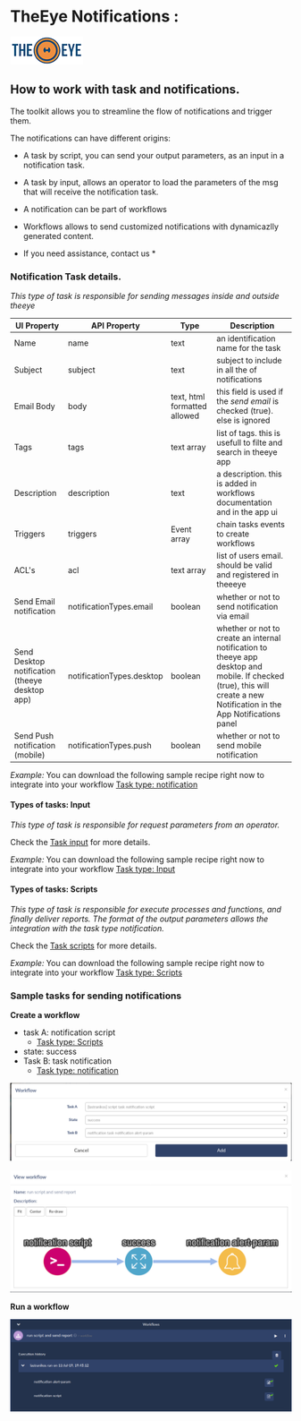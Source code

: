 # TheEye Notifications :

[![theeye.io](../../images/logo-theeye-theOeye-logo2.png)](https://theeye.io/en/index.html)

## How to work with task and notifications.

The toolkit allows you to streamline the flow of notifications and trigger them.

The notifications can have different origins:


- A task by script, you can send your output parameters, as an input in a notification task.

- A task by input, allows an operator to load the parameters of the msg that will receive the notification task.

- A notification can be part of workflows

- Workflows allows to send customized notifications with dynamicazlly generated content. 


* If you need assistance, contact us *


### Notification Task details.

*This type of task is responsible for sending messages inside and outside theeye*

| UI Property | API Property | Type        | Description |
| ---         | ---          | ---         | --- |
| Name        | name         | text        | an identification name for the task |
| Subject     | subject      | text        | subject to include in all the of notifications |
| Email Body  | body         | text, html formatted allowed | this field is used if the *send email* is checked (true). else is ignored |
| Tags        | tags         | text array  | list of tags. this is usefull to filte and search in theeye app |
| Description | description  | text        | a description. this is added in workflows documentation and in the app ui |
| Triggers    | triggers     | Event array | chain tasks events to create workflows |
| ACL's       | acl          | text array  | list of users email. should be valid and registered in theeeye | 
| Send Email notification | notificationTypes.email | boolean | whether or not to send notification via email |
| Send Desktop notification (theeye desktop app) | notificationTypes.desktop | boolean | whether or not to create an internal notification to theeye app desktop and mobile. If checked (true), this will create a new Notification in the App Notifications panel |
| Send Push notification (mobile) | notificationTypes.push | boolean | whether or not to send mobile notification |


*Example:* 
You can download the following sample recipe right now to integrate into your workflow
[Task type: notification](../../assets/recipes/task_type-notification-send_notification.json)

#### Types of tasks: Input

*This type of task is responsible for request parameters from an operator.*

Check the [Task input](/core-concepts/tasks/) for more details.

*Example:* 
You can download the following sample recipe right now to integrate into your workflow
[Task type: Input](../../assets/recipes/task_type-input-send_notification.json)

#### Types of tasks: Scripts

*This type of task is responsible for execute processes and functions, and finally deliver reports. The format of the output parameters allows the integration with the task type notification.*

Check the [Task scripts](/core-concepts/tasks/) for more details.

*Example:* 
You can download the following sample recipe right now to integrate into your workflow
[Task type: Scripts](../../assets/recipes/task_type-script-send_notification.json)

### Sample tasks for sending notifications

**Create a workflow**

- task A: notification script
    - [Task type: Scripts](../../assets/recipes/task_type-script-send_notification.json)
- state: success
- Task B: task notification
    - [Task type: notification](../../assets/recipes/task_type-notification-send_notification.json)

![dashboard_workflow_script_and_notification](../../images/dashboard_workflow_script_and_notification-00.png)

![dashboard_workflow_script_and_notification](../../images/dashboard_workflow_script_and_notification-01.png)

**Run a workflow**

![dashboard_workflow_script_and_notification](../../images/dashboard_workflow_script_and_notification.png)

